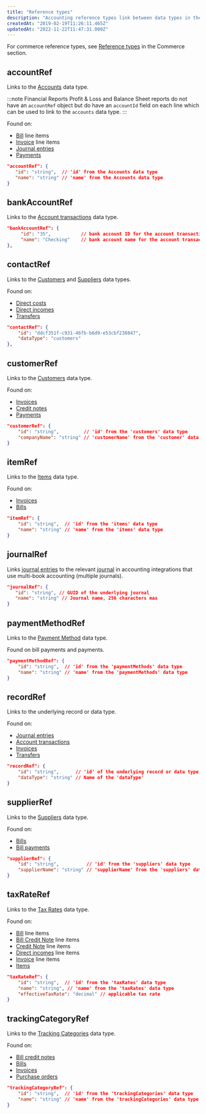 ```yaml
---
title: "Reference types"
description: "Accounting reference types link between data types in the Codat accounting data model"
createdAt: "2019-02-19T11:26:11.465Z"
updatedAt: "2022-11-22T11:47:31.000Z"
---
```


For commerce reference types, see [Reference types](/datamodel-commerce-referencetypes) in the Commerce section.

## accountRef

Links to the [Accounts](/datamodel-accounting-chartofaccounts) data type.

:::note Financial Reports
Profit & Loss and Balance Sheet reports do not have an `accountRef` object but do have an `accountId` field on each line which can be used to link to the `accounts` data type.
:::

Found on:

- [Bill](/datamodel-accounting-bills) line items
- [Invoice](/datamodel-accounting-invoices) line items
- [Journal entries](/datamodel-accounting-journalentries)
- [Payments](/datamodel-accounting-payments)

```json
"accountRef": {
   "id": "string",  // 'id' from the Accounts data type
   "name": "string" // 'name' from the Accounts data type
}
```

## bankAccountRef

Links to the [Account transactions](/datamodel-accounting-account-transactions) data type.

```json
"bankAccountRef": {
     "id": "35",           // bank account ID for the account transaction
     "name": "Checking"    // bank account name for the account transaction
},
```

## contactRef

Links to the [Customers](/datamodel-accounting-customers) and [Suppliers](/datamodel-accounting-suppliers) data types.

Found on:

- [Direct costs](/datamodel-accounting-directcosts)
- [Direct incomes](/datamodel-accounting-directincomes)
- [Transfers](/datamodel-accounting-transfers)

```json
"contactRef": {
	"id": "ddcf351f-c931-46fb-b6d9-e53cbf238847",
	"dataType": "customers"
},
```

## customerRef

Links to the [Customers](/datamodel-accounting-customers) data type.

Found on:

- [Invoices](/datamodel-accounting-invoices)
- [Credit notes](/datamodel-accounting-creditnotes)
- [Payments](/datamodel-accounting-payments)

```json
"customerRef": {
    "id": "string",         // 'id' from the 'customers' data type
    "companyName": "string" // 'customerName' from the 'customer' data type
}
```

## itemRef

Links to the [Items](/datamodel-accounting-items) data type.

Found on:

- [Invoices](/datamodel-accounting-invoices)
- [Bills](/datamodel-accounting-bills)

```json
"itemRef": {
    "id": "string",  // 'id' from the 'items' data type
    "name": "string" // 'name' from the 'items' data type
}
```

## journalRef

Links [journal entries](/datamodel-accounting-journalentries) to the relevant [journal](/journals) in accounting integrations that use multi-book accounting (multiple journals).

```json
"journalRef": {
   "id": "string", // GUID of the underlying journal
   "name": "string" // Journal name, 256 characters max
}
```

## paymentMethodRef

Links to the [Payment Method](/datamodel-accounting-paymentmethods) data type.

Found on bill payments and payments.

```json
"paymentMethodRef": {
    "id": "string",  // 'id' from the 'paymentMethods' data type
    "name": "string" // 'name' from the 'paymentMethods' data type
}
```

## recordRef

Links to the underlying record or data type.

Found on:

- [Journal entries](/datamodel-accounting-journalentries)
- [Account transactions](/datamodel-accounting-account-transactions)
- [Invoices](/datamodel-accounting-invoices)
- [Transfers](/datamodel-accounting-transfers)

```json
"recordRef": {
    "id": "string",      // 'id' of the underlying record or data type
    "dataType": "string" // Name of the 'dataType'
}
```

## supplierRef

Links to the [Suppliers](/datamodel-accounting-suppliers) data type.

Found on:

- [Bills](/datamodel-accounting-bills)
- [Bill payments](/datamodel-accounting-billpayments)

```json
"supplierRef": {
    "id": "string",          // 'id' from the 'suppliers' data type
    "supplierName": "string" // 'supplierName' from the 'suppliers' data type
}
```

## taxRateRef

Links to the [Tax Rates](/datamodel-accounting-taxrates) data type.

Found on:

- [Bill](/datamodel-accounting-bills) line items
- [Bill Credit Note](/datamodel-accounting-billcreditnotes) line items
- [Credit Note](/datamodel-accounting-creditnotes) line items
- [Direct incomes](/datamodel-accounting-directincomes) line items
- [Invoice](/datamodel-accounting-invoices) line items
- [Items](/datamodel-accounting-items)

```json
"taxRateRef": {
    "id": "string",  // 'id' from the 'taxRates' data type
    "name": "string", // 'name' from the 'taxRates' data type
    "effectiveTaxRate": "decimal" // applicable tax rate
}
```

## trackingCategoryRef

Links to the [Tracking Categories](/datamodel-accounting-trackingcategories) data type.

Found on:

- [Bill credit notes](/datamodel-accounting-billcreditnotes)
- [Bills](/datamodel-accounting-bills)
- [Invoices](/datamodel-accounting-invoices)
- [Purchase orders](/datamodel-accounting-purchaseorders)

```json
"trackingCategoryRef": {
    "id": "string",  // 'id' from the 'trackingCategories' data type
    "name": "string" // 'name' from the 'trackingCategories' data type
}
```
